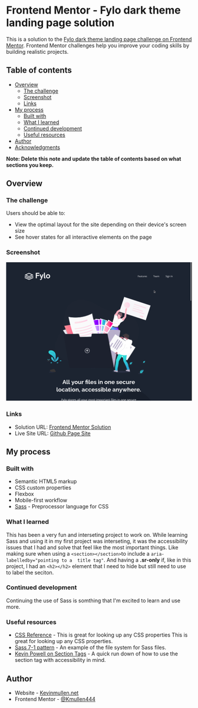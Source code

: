 # Frontend Mentor - Fylo dark theme landing page solution

This is a solution to the [Fylo dark theme landing page challenge on Frontend Mentor](https://www.frontendmentor.io/challenges/fylo-dark-theme-landing-page-5ca5f2d21e82137ec91a50fd). Frontend Mentor challenges help you improve your coding skills by building realistic projects. 

## Table of contents

- [Overview](#overview)
  - [The challenge](#the-challenge)
  - [Screenshot](#screenshot)
  - [Links](#links)
- [My process](#my-process)
  - [Built with](#built-with)
  - [What I learned](#what-i-learned)
  - [Continued development](#continued-development)
  - [Useful resources](#useful-resources)
- [Author](#author)
- [Acknowledgments](#acknowledgments)

**Note: Delete this note and update the table of contents based on what sections you keep.**

## Overview

### The challenge

Users should be able to:

- View the optimal layout for the site depending on their device's screen size
- See hover states for all interactive elements on the page

### Screenshot

![](./screenshot.gif)


### Links

- Solution URL: [Frontend Mentor Solution](https://www.frontendmentor.io/solutions/first-time-using-sass-to-build-a-landing-page-comments-welcome-L6xHNEV5C)
- Live Site URL: [Github Page Site](https://your-live-site-url.com)

## My process

### Built with

- Semantic HTML5 markup
- CSS custom properties
- Flexbox
- Mobile-first workflow
- [Sass](https://sass-lang.com/) - Preprocessor language for CSS


### What I learned

This has been a very fun and interseting project to work on. While learning Sass
and using it in my first project was interseting, it was the accessibility issues
that I had and solve that feel like the most important things. Like making sure
when using a `<section></section>`to include a `aria-labelledby="pointing to a 
title tag"`. And having a **.sr-only** if, like in this project, I had an `<h2></h2>`
element that I need to hide but still need to use to label the seciton.

### Continued development

Continuing the use of Sass is somthing that I'm excited to learn and use more.

### Useful resources

- [CSS Reference](https://www.w3schools.com/cssref/default.asp) - This is great for looking up any CSS properties  This is great for looking up any CSS properties.
- [Sass 7-1 pattern](https://gist.github.com/rveitch/84cea9650092119527bc) - An example of the file system for Sass files.
- [Kevin Powell on Section Tags](https://www.youtube.com/watch?v=ULdkpU51hTQ&t=372s) - A quick run down of how to use the section tag with accessibility in mind.


## Author

- Website - [Kevinmullen.net](kevinmullen.net)
- Frontend Mentor - [@Kmullen444](https://www.frontendmentor.io/profile/Kmullen444)

